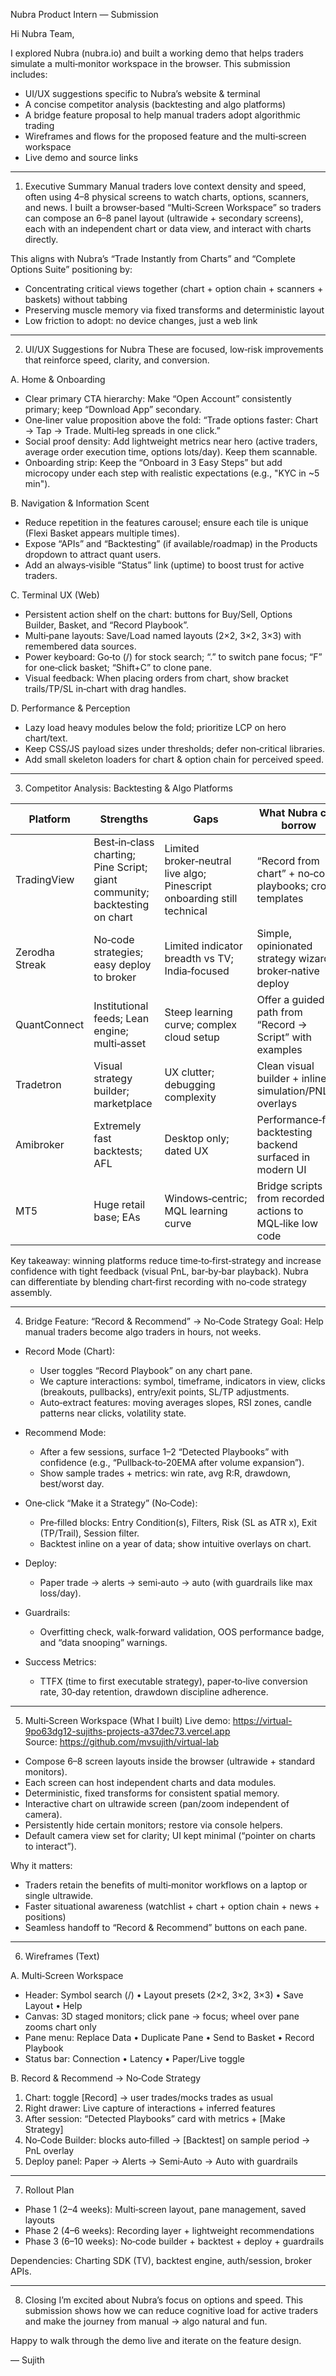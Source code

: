 Nubra Product Intern — Submission

Hi Nubra Team,

I explored Nubra (nubra.io) and built a working demo that helps traders simulate a multi‑monitor workspace in the browser. This submission includes:
- UI/UX suggestions specific to Nubra’s website & terminal
- A concise competitor analysis (backtesting and algo platforms)
- A bridge feature proposal to help manual traders adopt algorithmic trading
- Wireframes and flows for the proposed feature and the multi‑screen workspace
- Live demo and source links

---

1) Executive Summary
Manual traders love context density and speed, often using 4–8 physical screens to watch charts, options, scanners, and news. I built a browser‑based “Multi‑Screen Workspace” so traders can compose an 6–8 panel layout (ultrawide + secondary screens), each with an independent chart or data view, and interact with charts directly.

This aligns with Nubra’s “Trade Instantly from Charts” and “Complete Options Suite” positioning by:
- Concentrating critical views together (chart + option chain + scanners + baskets) without tabbing
- Preserving muscle memory via fixed transforms and deterministic layout
- Low friction to adopt: no device changes, just a web link

---

2) UI/UX Suggestions for Nubra
These are focused, low‑risk improvements that reinforce speed, clarity, and conversion.

A. Home & Onboarding
- Clear primary CTA hierarchy: Make “Open Account” consistently primary; keep “Download App” secondary.
- One‑liner value proposition above the fold: “Trade options faster: Chart → Tap → Trade. Multi‑leg spreads in one click.”
- Social proof density: Add lightweight metrics near hero (active traders, average order execution time, options lots/day). Keep them scannable.
- Onboarding strip: Keep the “Onboard in 3 Easy Steps” but add microcopy under each step with realistic expectations (e.g., "KYC in ~5 min").

B. Navigation & Information Scent
- Reduce repetition in the features carousel; ensure each tile is unique (Flexi Basket appears multiple times).
- Expose “APIs” and “Backtesting” (if available/roadmap) in the Products dropdown to attract quant users.
- Add an always‑visible “Status” link (uptime) to boost trust for active traders.

C. Terminal UX (Web)
- Persistent action shelf on the chart: buttons for Buy/Sell, Options Builder, Basket, and “Record Playbook”.
- Multi‑pane layouts: Save/Load named layouts (2×2, 3×2, 3×3) with remembered data sources.
- Power keyboard: Go‑to (/) for stock search; “.” to switch pane focus; “F” for one‑click basket; “Shift+C” to clone pane.
- Visual feedback: When placing orders from chart, show bracket trails/TP/SL in‑chart with drag handles.

D. Performance & Perception
- Lazy load heavy modules below the fold; prioritize LCP on hero chart/text.
- Keep CSS/JS payload sizes under thresholds; defer non‑critical libraries.
- Add small skeleton loaders for chart & option chain for perceived speed.

---

3) Competitor Analysis: Backtesting & Algo Platforms

| Platform | Strengths | Gaps | What Nubra can borrow |
|---|---|---|---|
| TradingView | Best‑in‑class charting; Pine Script; giant community; backtesting on chart | Limited broker‑neutral live algo; Pinescript onboarding still technical | “Record from chart” + no‑code playbooks; crowd templates |
| Zerodha Streak | No‑code strategies; easy deploy to broker | Limited indicator breadth vs TV; India‑focused | Simple, opinionated strategy wizard + broker‑native deploy |
| QuantConnect | Institutional feeds; Lean engine; multi‑asset | Steep learning curve; complex cloud setup | Offer a guided path from “Record → Script” with examples |
| Tradetron | Visual strategy builder; marketplace | UX clutter; debugging complexity | Clean visual builder + inline simulation/PNL overlays |
| Amibroker | Extremely fast backtests; AFL | Desktop only; dated UX | Performance‑first backtesting backend surfaced in modern UI |
| MT5 | Huge retail base; EAs | Windows‑centric; MQL learning curve | Bridge scripts from recorded actions to MQL‑like low code |

Key takeaway: winning platforms reduce time‑to‑first‑strategy and increase confidence with tight feedback (visual PnL, bar‑by‑bar playback). Nubra can differentiate by blending chart‑first recording with no‑code strategy assembly.

---

4) Bridge Feature: “Record & Recommend” → No‑Code Strategy
Goal: Help manual traders become algo traders in hours, not weeks.

- Record Mode (Chart):
  - User toggles “Record Playbook” on any chart pane.
  - We capture interactions: symbol, timeframe, indicators in view, clicks (breakouts, pullbacks), entry/exit points, SL/TP adjustments.
  - Auto‑extract features: moving averages slopes, RSI zones, candle patterns near clicks, volatility state.

- Recommend Mode:
  - After a few sessions, surface 1–2 “Detected Playbooks” with confidence (e.g., “Pullback‑to‑20EMA after volume expansion”).
  - Show sample trades + metrics: win rate, avg R:R, drawdown, best/worst day.

- One‑click “Make it a Strategy” (No‑Code):
  - Pre‑filled blocks: Entry Condition(s), Filters, Risk (SL as ATR x), Exit (TP/Trail), Session filter.
  - Backtest inline on a year of data; show intuitive overlays on chart.

- Deploy:
  - Paper trade → alerts → semi‑auto → auto (with guardrails like max loss/day).

- Guardrails:
  - Overfitting check, walk‑forward validation, OOS performance badge, and “data snooping” warnings.

- Success Metrics:
  - TTFX (time to first executable strategy), paper‑to‑live conversion rate, 30‑day retention, drawdown discipline adherence.

---

5) Multi‑Screen Workspace (What I built)
Live demo: https://virtual-9po63dg12-sujiths-projects-a37dec73.vercel.app  
Source: https://github.com/mvsujith/virtual-lab

- Compose 6–8 screen layouts inside the browser (ultrawide + standard monitors).
- Each screen can host independent charts and data modules.
- Deterministic, fixed transforms for consistent spatial memory.
- Interactive chart on ultrawide screen (pan/zoom independent of camera).
- Persistently hide certain monitors; restore via console helpers.
- Default camera view set for clarity; UI kept minimal (“pointer on charts to interact”).

Why it matters:
- Traders retain the benefits of multi‑monitor workflows on a laptop or single ultrawide.
- Faster situational awareness (watchlist + chart + option chain + news + positions)
- Seamless handoff to “Record & Recommend” buttons on each pane.

---

6) Wireframes (Text)

A. Multi‑Screen Workspace
- Header: Symbol search (/) • Layout presets (2×2, 3×2, 3×3) • Save Layout • Help
- Canvas: 3D staged monitors; click pane → focus; wheel over pane zooms chart only
- Pane menu: Replace Data • Duplicate Pane • Send to Basket • Record Playbook
- Status bar: Connection • Latency • Paper/Live toggle

B. Record & Recommend → No‑Code Strategy
1) Chart: toggle [Record] → user trades/mocks trades as usual
2) Right drawer: Live capture of interactions + inferred features
3) After session: “Detected Playbooks” card with metrics + [Make Strategy]
4) No‑Code Builder: blocks auto‑filled → [Backtest] on sample period → PnL overlay
5) Deploy panel: Paper → Alerts → Semi‑Auto → Auto with guardrails

---

7) Rollout Plan
- Phase 1 (2–4 weeks): Multi‑screen layout, pane management, saved layouts
- Phase 2 (4–6 weeks): Recording layer + lightweight recommendations
- Phase 3 (6–10 weeks): No‑code builder + backtest + deploy + guardrails

Dependencies: Charting SDK (TV), backtest engine, auth/session, broker APIs.

---

8) Closing
I’m excited about Nubra’s focus on options and speed. This submission shows how we can reduce cognitive load for active traders and make the journey from manual → algo natural and fun.

Happy to walk through the demo live and iterate on the feature design.

—
Sujith
